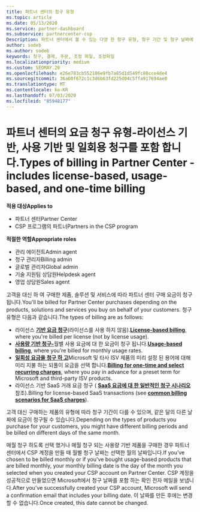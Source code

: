 ```yaml
---
title: 파트너 센터의 청구 유형
ms.topic: article
ms.date: 05/13/2020
ms.service: partner-dashboard
ms.subservice: partnercenter-csp
Description: 파트너 센터에서 볼 수 있는 다양 한 청구 유형, 청구 기간 및 청구 날짜에 대해 알아봅니다.
author: sodeb
ms.author: sodeb
keywords: 청구, 결제, 주문, 조정 파일, 조정파일
ms.localizationpriority: medium
ms.custom: SEOMAY.20
ms.openlocfilehash: e26e783cb552106e9fb7a85d1d549fc80cce4de4
ms.sourcegitcommit: 36a60f672c1c3d6b63fd225d04c5ffa917694ae0
ms.translationtype: MT
ms.contentlocale: ko-KR
ms.lasthandoff: 07/03/2020
ms.locfileid: "85948177"
---
```

# <a name="types-of-billing-in-partner-center---includes-license-based-usage-based-and-one-time-billing"></a><span data-ttu-id="d9b3f-104">파트너 센터의 요금 청구 유형-라이선스 기반, 사용 기반 및 일회용 청구를 포함 합니다.</span><span class="sxs-lookup"><span data-stu-id="d9b3f-104">Types of billing in Partner Center - includes license-based, usage-based, and one-time billing</span></span>

<span data-ttu-id="d9b3f-105">**적용 대상**</span><span class="sxs-lookup"><span data-stu-id="d9b3f-105">**Applies to**</span></span>

- <span data-ttu-id="d9b3f-106">파트너 센터</span><span class="sxs-lookup"><span data-stu-id="d9b3f-106">Partner Center</span></span>
- <span data-ttu-id="d9b3f-107">CSP 프로그램의 파트너</span><span class="sxs-lookup"><span data-stu-id="d9b3f-107">Partners in the CSP program</span></span>

<span data-ttu-id="d9b3f-108">**적절한 역할**</span><span class="sxs-lookup"><span data-stu-id="d9b3f-108">**Appropriate roles**</span></span>

- <span data-ttu-id="d9b3f-109">관리 에이전트</span><span class="sxs-lookup"><span data-stu-id="d9b3f-109">Admin agent</span></span>
- <span data-ttu-id="d9b3f-110">청구 관리자</span><span class="sxs-lookup"><span data-stu-id="d9b3f-110">Billing admin</span></span>
- <span data-ttu-id="d9b3f-111">글로벌 관리자</span><span class="sxs-lookup"><span data-stu-id="d9b3f-111">Global admin</span></span>
- <span data-ttu-id="d9b3f-112">기술 지원팀 상담원</span><span class="sxs-lookup"><span data-stu-id="d9b3f-112">Helpdesk agent</span></span>
- <span data-ttu-id="d9b3f-113">영업 상담원</span><span class="sxs-lookup"><span data-stu-id="d9b3f-113">Sales agent</span></span>

<span data-ttu-id="d9b3f-114">고객을 대신 하 여 구매한 제품, 솔루션 및 서비스에 따라 파트너 센터 구매 요금이 청구 됩니다.</span><span class="sxs-lookup"><span data-stu-id="d9b3f-114">You'll be billed for Partner Center purchases depending on the products, solutions and services you buy on behalf of your customers.</span></span> <span data-ttu-id="d9b3f-115">청구 유형은 다음과 같습니다.</span><span class="sxs-lookup"><span data-stu-id="d9b3f-115">The types of billing are as follows:</span></span>

- <span data-ttu-id="d9b3f-116">라이선스 [**기반 요금 청구**](license-based-billing.md)(라이선스를 사용 하지 않음).</span><span class="sxs-lookup"><span data-stu-id="d9b3f-116">[**License-based billing**](license-based-billing.md), where you're billed per license (not by license usage).</span></span>
- <span data-ttu-id="d9b3f-117">[**사용량 기반 청구-**](usage-based-billing.md)월별 사용 요금에 대 한 요금이 청구 됩니다.</span><span class="sxs-lookup"><span data-stu-id="d9b3f-117">[**Usage-based billing**](usage-based-billing.md), where you're billed for monthly usage rates.</span></span>
- <span data-ttu-id="d9b3f-118">[**일회성 요금을 청구 하 고**](one-time-and-recurring-billing.md)Microsoft 및 타사 ISV 제품의 미리 설정 된 용어에 대해 미리 지불 하는 되풀이 요금을 선택 합니다.</span><span class="sxs-lookup"><span data-stu-id="d9b3f-118">[**Billing for one-time and select recurring charges**](one-time-and-recurring-billing.md), where you pay in advance for a preset term for Microsoft and third-party ISV products.</span></span>
- <span data-ttu-id="d9b3f-119">라이선스 기반 SaaS 거래 요금 청구 ( [**SaaS 요금에 대 한 일반적인 청구 시나리오**](common-billing-scenarios-saas.md)참조).</span><span class="sxs-lookup"><span data-stu-id="d9b3f-119">Billing for license-based SaaS transactions (see [**common billing scenarios for SaaS charges**](common-billing-scenarios-saas.md)).</span></span>

<span data-ttu-id="d9b3f-120">고객 대신 구매하는 제품의 유형에 따라 청구 기간이 다를 수 있으며, 같은 달의 다른 날짜에 요금이 청구될 수 있습니다.</span><span class="sxs-lookup"><span data-stu-id="d9b3f-120">Depending on the types of products you purchase for your customers, you might have different billing periods and be billed on different days of the same month.</span></span>

<span data-ttu-id="d9b3f-121">매월 청구 하도록 선택 했거나 매월 청구 되는 사용량 기반 제품을 구매한 경우 파트너 센터에서 CSP 계정을 만들 때 월별 청구 날짜는 선택한 월의 날짜입니다.</span><span class="sxs-lookup"><span data-stu-id="d9b3f-121">If you’ve chosen to be billed monthly or if you’ve bought usage-based products that are billed monthly, your monthly billing date is the day of the month you selected when you created your CSP account on Partner Center.</span></span> <span data-ttu-id="d9b3f-122">CSP 계정을 성공적으로 만들었으면 Microsoft에서 청구 날짜를 포함 하는 확인 전자 메일을 보냅니다.</span><span class="sxs-lookup"><span data-stu-id="d9b3f-122">After you’ve successfully created your CSP account, Microsoft will send a confirmation email that includes your billing date.</span></span> <span data-ttu-id="d9b3f-123">이 날짜를 만든 후에는 변경할 수 없습니다.</span><span class="sxs-lookup"><span data-stu-id="d9b3f-123">Once created, this date cannot be changed.</span></span>
